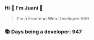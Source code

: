### Hi 👋 I&#39;m Juani 🦁

> I&#39;m a Frontend Web Developer SSR

### 📚 Days being a developer: 947
